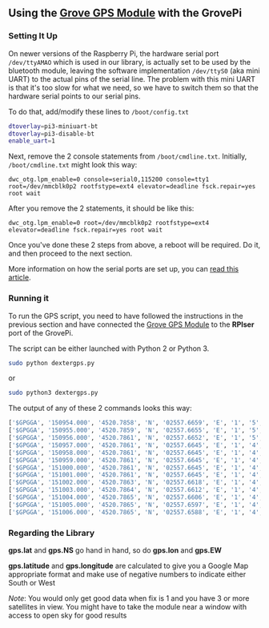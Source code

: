 ## Using the [Grove GPS Module](http://www.seeedstudio.com/depot/Grove-GPS-p-959.html?cPath=25_130) with the GrovePi

### Setting It Up

On newer versions of the Raspberry Pi, the hardware serial port `/dev/ttyAMAO` which is used in our library, is actually set to be used by the bluetooth module, leaving the software implementation `/dev/ttyS0` (aka mini UART) to the actual pins of the serial line.
The problem with this mini UART is that it's too slow for what we need, so we have to switch them so that the hardware serial points to our serial pins.  

To do that, add/modify these lines to `/boot/config.txt`
```bash
dtoverlay=pi3-miniuart-bt
dtoverlay=pi3-disable-bt
enable_uart=1
```

Next, remove the 2 console statements from `/boot/cmdline.txt`.
Initially, `/boot/cmdline.txt` might look this way:
```
dwc_otg.lpm_enable=0 console=serial0,115200 console=tty1 root=/dev/mmcblk0p2 rootfstype=ext4 elevator=deadline fsck.repair=yes root wait
```
After you remove the 2 statements, it should be like this:
```
dwc_otg.lpm_enable=0 root=/dev/mmcblk0p2 rootfstype=ext4 elevator=deadline fsck.repair=yes root wait
```

Once you've done these 2 steps from above, a reboot will be required. Do it, and then proceed to the next section.

More information on how the serial ports are set up, you can [read this article](https://spellfoundry.com/2016/05/29/configuring-gpio-serial-port-raspbian-jessie-including-pi-3/#Disabling_the_Console).

### Running it

To run the GPS script, you need to have followed the instructions in the previous section and have connected the [Grove GPS Module](http://www.seeedstudio.com/depot/Grove-GPS-p-959.html?cPath=25_130) to the **RPIser** port of the GrovePi.

The script can be either launched with Python 2 or Python 3.
```bash
sudo python dextergps.py
```
or
```bash
sudo python3 dextergps.py
```

The output of any of these 2 commands looks this way:
```bash
['$GPGGA', '150954.000', '4520.7858', 'N', '02557.6659', 'E', '1', '5', '2.84', '76.9', 'M', '36.1', 'M', '', '*6E']
['$GPGGA', '150955.000', '4520.7859', 'N', '02557.6655', 'E', '1', '5', '2.84', '77.0', 'M', '36.1', 'M', '', '*6A']
['$GPGGA', '150956.000', '4520.7861', 'N', '02557.6652', 'E', '1', '5', '2.85', '77.0', 'M', '36.1', 'M', '', '*64']
['$GPGGA', '150957.000', '4520.7861', 'N', '02557.6645', 'E', '1', '4', '2.90', '77.1', 'M', '36.1', 'M', '', '*67']
['$GPGGA', '150958.000', '4520.7861', 'N', '02557.6645', 'E', '1', '4', '2.90', '77.1', 'M', '36.1', 'M', '', '*68']
['$GPGGA', '150959.000', '4520.7861', 'N', '02557.6645', 'E', '1', '4', '2.90', '77.1', 'M', '36.1', 'M', '', '*69']
['$GPGGA', '151000.000', '4520.7861', 'N', '02557.6645', 'E', '1', '4', '2.90', '77.1', 'M', '36.1', 'M', '', '*6D']
['$GPGGA', '151001.000', '4520.7861', 'N', '02557.6645', 'E', '1', '4', '2.90', '77.1', 'M', '36.1', 'M', '', '*6C']
['$GPGGA', '151002.000', '4520.7863', 'N', '02557.6618', 'E', '1', '4', '2.90', '77.5', 'M', '36.1', 'M', '', '*61']
['$GPGGA', '151003.000', '4520.7864', 'N', '02557.6612', 'E', '1', '4', '2.90', '77.6', 'M', '36.1', 'M', '', '*6E']
['$GPGGA', '151004.000', '4520.7865', 'N', '02557.6606', 'E', '1', '4', '2.90', '77.6', 'M', '36.1', 'M', '', '*6D']
['$GPGGA', '151005.000', '4520.7865', 'N', '02557.6597', 'E', '1', '4', '2.90', '77.6', 'M', '36.1', 'M', '', '*67']
['$GPGGA', '151006.000', '4520.7865', 'N', '02557.6588', 'E', '1', '4', '2.90', '77.6', 'M', '36.1', 'M', '', '*6A']
```

### Regarding the Library

**gps.lat** and **gps.NS** go hand in hand, so do **gps.lon** and **gps.EW**

**gps.latitude** and **gps.longitude** are calculated to give you a Google Map appropriate format and make use of negative numbers to indicate either South or West

*Note*:
You would only get good data when fix is 1 and you have 3 or more satellites in view. You might have to take the module near a window with access to open sky for good results
